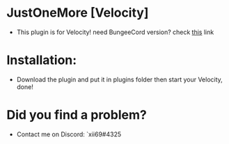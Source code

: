 # JustOneMore [Velocity]
* This plugin is for Velocity! need BungeeCord version? check [this](https://www.spigotmc.org/resources/justonemore-bungeecord.2227/) link
# Installation:
* Download the plugin and put it in plugins folder then start your Velocity, done!
# Did you find a problem?
* Contact me on Discord: `xii69#4325
